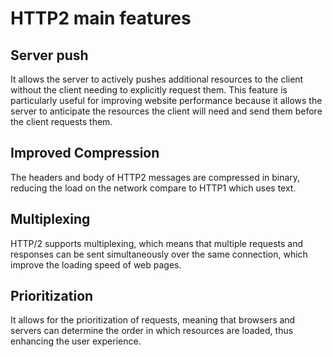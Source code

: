 # HTTP2 main features

## Server push

It allows the server to actively pushes additional resources to the client without the client needing to explicitly request them. This feature is particularly useful for improving website performance because it allows the server to anticipate the resources the client will need and send them before the client requests them.

## Improved Compression

The headers and body of HTTP2 messages are compressed in binary, reducing the load on the network compare to HTTP1 which uses text.

## Multiplexing

HTTP/2 supports multiplexing, which means that multiple requests and responses can be sent simultaneously over the same connection, which improve the loading speed of web pages.

## Prioritization

It allows for the prioritization of requests, meaning that browsers and servers can determine the order in which resources are loaded, thus enhancing the user experience.